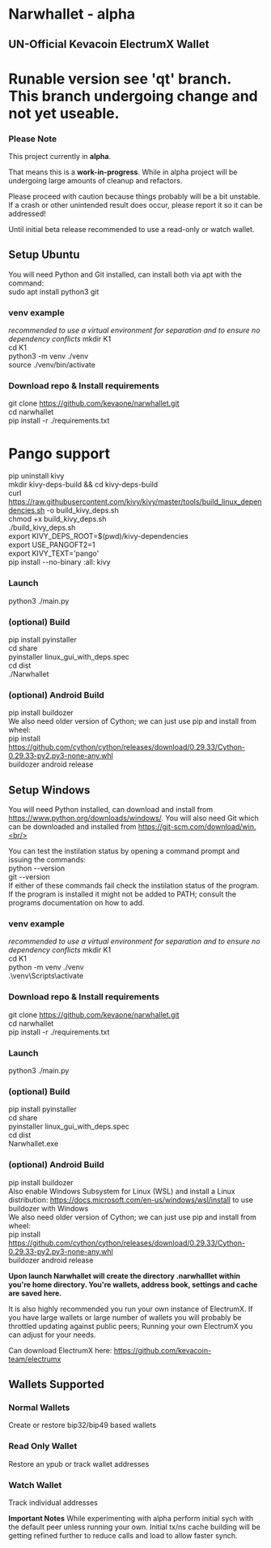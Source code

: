# Narwhallet - alpha
## **UN-Official** Kevacoin ElectrumX Wallet

# Runable version see 'qt' branch. This branch undergoing change and not yet useable.

### Please Note
This project currently in **alpha**.

That means this is a **work-in-progress**. While in alpha project will be undergoing large amounts of cleanup and refactors.

Please proceed with caution because things probably will be a bit unstable. If a crash or other unintended result does occur, please report it so it can be addressed!

Until initial beta release recommended to use a read-only or watch wallet.


## Setup Ubuntu
You will need Python and Git installed, can install both via apt with the command:<br/>
sudo apt install python3 git<br/>

### venv example
*recommended to use a virtual environment for separation and to ensure no dependency conflicts*
mkdir K1<br/>
cd K1<br/>
python3 -m venv ./venv<br/>
source ./venv/bin/activate<br/>

### Download repo & Install requirements
git clone https://github.com/kevaone/narwhallet.git<br/>
cd narwhallet<br/>
pip install -r ./requirements.txt<br/>

# Pango support
pip uninstall kivy<br/>
mkdir kivy-deps-build && cd kivy-deps-build<br/>
curl https://raw.githubusercontent.com/kivy/kivy/master/tools/build_linux_dependencies.sh -o build_kivy_deps.sh<br/>
chmod +x build_kivy_deps.sh<br/>
./build_kivy_deps.sh<br/>
export KIVY_DEPS_ROOT=$(pwd)/kivy-dependencies<br/>
export USE_PANGOFT2=1<br/>
export KIVY_TEXT='pango'<br/>
pip install --no-binary :all: kivy<br/>

### Launch
python3 ./main.py<br/>

### (optional) Build
pip install pyinstaller<br/>
cd share<br/>
pyinstaller linux_gui_with_deps.spec<br/>
cd dist<br/>
./Narwhallet<br/>

### (optional) Android Build
pip install buildozer<br/>
We also need older version of Cython; we can just use pip and install from wheel:<br/>
pip install https://github.com/cython/cython/releases/download/0.29.33/Cython-0.29.33-py2.py3-none-any.whl<br/>
buildozer android release<br/>


## Setup Windows
You will need Python installed, can download and install from https://www.python.org/downloads/windows/. You will also need Git which can be downloaded and installed from https://git-scm.com/download/win.<br/>

You can test the instilation status by opening a command prompt and issuing the commands:<br/>
python --version<br/>
git --version<br/>
If either of these commands fail check the instilation status of the program. If the program is installed it might not be added to PATH; consult the programs documentation on how to add.<br/>

### venv example
*recommended to use a virtual environment for separation and to ensure no dependency conflicts*
mkdir K1<br/>
cd K1<br/>
python -m venv ./venv<br/>
.\venv\Scripts\activate<br/>

### Download repo & Install requirements
git clone https://github.com/kevaone/narwhallet.git<br/>
cd narwhallet<br/>
pip install -r ./requirements.txt<br/>

### Launch
python3 ./main.py<br/>

### (optional) Build
pip install pyinstaller<br/>
cd share<br/>
pyinstaller linux_gui_with_deps.spec<br/>
cd dist<br/>
Narwhallet.exe<br/>

### (optional) Android Build
pip install buildozer<br/>
Also enable Windows Subsystem for Linux (WSL) and install a Linux distribution: https://docs.microsoft.com/en-us/windows/wsl/install to use buildozer with Windows<br/>
We also need older version of Cython; we can just use pip and install from wheel:<br/>
pip install https://github.com/cython/cython/releases/download/0.29.33/Cython-0.29.33-py2.py3-none-any.whl<br/>
buildozer android release<br/>

**Upon launch Narwhallet will create the directory .narwhalllet within you're home directory. You're wallets, address book, settings and cache are saved here.**

It is also highly recommended you run your own instance of ElectrumX. If you have large wallets or large number of wallets you will probably be throttled updating against public peers; Running your own ElectrumX you can adjust for your needs.

Can download ElectrumX here: https://github.com/kevacoin-team/electrumx


## Wallets Supported

### Normal Wallets
Create or restore bip32/bip49 based wallets

### Read Only Wallet
Restore an ypub or track wallet addresses

### Watch Wallet
Track individual addresses

**Important Notes**
While experimenting with alpha perform initial sych with the default peer unless running your own. Initial tx/ns cache building will be getting refined further to reduce calls and load to allow faster synch.
